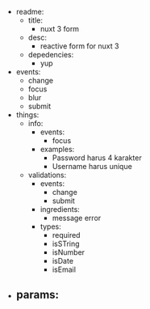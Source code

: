 - readme:
  - title:
    - nuxt 3 form
  - desc:
    - reactive form for nuxt 3
  - depedencies:
    - yup
- events:
  - change
  - focus
  - blur
  - submit
- things:
  - info:
    - events:
      - focus
    - examples:
      - Password harus 4 karakter
      - Username harus unique
  - validations:
    - events:
      - change
      - submit
    - ingredients:
      - message error
    - types:
      - required
      - isSTring
      - isNumber
      - isDate
      - isEmail
- params:
  -
